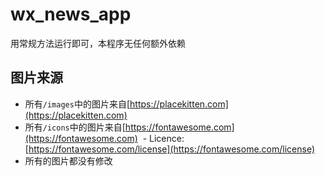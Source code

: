 # wx_news_app

用常规方法运行即可，本程序无任何额外依赖

## 图片来源

- 所有`/images`中的图片来自[https://placekitten.com](https://placekitten.com)
- 所有`/icons`中的图片来自[https://fontawesome.com](https://fontawesome.com)
  - Licence: [https://fontawesome.com/license](https://fontawesome.com/license)
- 所有的图片都没有修改
